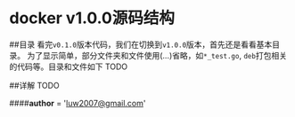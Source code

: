 docker v1.0.0源码结构
=====================
##目录
看完`v0.1.0`版本代码，我们在切换到`v1.0.0`版本，首先还是看看基本目录。
为了显示简单，部分文件夹和文件使用(...)省略，如`*_test.go`, `deb`打包相关的代码等。目录和文件如下
    TODO

##详解
    TODO
    
####__author__ = 'luw2007@gmail.com'